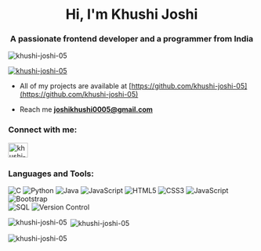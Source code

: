 <h1 align="center">Hi, I'm Khushi Joshi</h1>
<h3 align="center">A passionate frontend developer and a programmer from India</h3>
<!-- <img align="right" alt="coding" width=400 src=" -->

<p align="left"> <img src="https://komarev.com/ghpvc/?username=khushi-joshi-05&label=Profile%20views&color=0e75b6&style=flat" alt="khushi-joshi-05" /> </p>

<p align="left"> <a href="https://github.com/ryo-ma/github-profile-trophy"><img src="https://github-profile-trophy.vercel.app/?username=khushi-joshi-05" alt="khushi-joshi-05" /></a> </p>


-  All of my projects are available at [https://github.com/khushi-joshi-05](https://github.com/khushi-joshi-05)

-  Reach me **joshikhushi0005@gmail.com**

<h3 align="left">Connect with me:</h3>
<p align="left">
<a href="https://linkedin.com/in/khushi-joshi-95a587256" target="blank"><img align="center" src="https://raw.githubusercontent.com/rahuldkjain/github-profile-readme-generator/master/src/images/icons/Social/linked-in-alt.svg" alt="khushi-joshi-95a587256" height="30" width="40" /></a>
<!-- <a href="https://www.leetcode.com/khushi05" target="blank"><img align="center" src="https://raw.githubusercontent.com/rahuldkjain/github-profile-readme-generator/master/src/images/icons/Social/leet-code.svg" alt="khushi05" height="30" width="40" /></a>
</p> -->


<h3 align="left">Languages and Tools:</h3>
<!-- <p align="left"> <a href="https://getbootstrap.com" target="_blank" rel="noreferrer"> <img src="https://raw.githubusercontent.com/devicons/devicon/master/icons/bootstrap/bootstrap-plain-wordmark.svg" alt="bootstrap" width="40" height="40"/> </a> <a href="https://www.cprogramming.com/" target="_blank" rel="noreferrer"> <img src="https://raw.githubusercontent.com/devicons/devicon/master/icons/c/c-original.svg" alt="c" width="40" height="40"/> </a> <a href="https://www.w3schools.com/css/" target="_blank" rel="noreferrer"> <img src="https://raw.githubusercontent.com/devicons/devicon/master/icons/css3/css3-original-wordmark.svg" alt="css3" width="40" height="40"/> </a> <a href="https://git-scm.com/" target="_blank" rel="noreferrer"> <img src="https://www.vectorlogo.zone/logos/git-scm/git-scm-icon.svg" alt="git" width="40" height="40"/> </a> <a href="https://www.w3.org/html/" target="_blank" rel="noreferrer"> <img src="https://raw.githubusercontent.com/devicons/devicon/master/icons/html5/html5-original-wordmark.svg" alt="html5" width="40" height="40"/> </a> <a href="https://www.java.com" target="_blank" rel="noreferrer"> <img src="https://raw.githubusercontent.com/devicons/devicon/master/icons/java/java-original.svg" alt="java" width="40" height="40"/> </a> <a href="https://www.linux.org/" target="_blank" rel="noreferrer"> <img src="https://raw.githubusercontent.com/devicons/devicon/master/icons/linux/linux-original.svg" alt="linux" width="40" height="40"/> </a> <a href="https://www.mysql.com/" target="_blank" rel="noreferrer"> <img src="https://raw.githubusercontent.com/devicons/devicon/master/icons/mysql/mysql-original-wordmark.svg" alt="mysql" width="40" height="40"/> </a> <a href="https://nodejs.org" target="_blank" rel="noreferrer"> <img src="https://raw.githubusercontent.com/devicons/devicon/master/icons/nodejs/nodejs-original-wordmark.svg" alt="nodejs" width="40" height="40"/> </a> <a href="https://pandas.pydata.org/" target="_blank" rel="noreferrer"> <img src="https://raw.githubusercontent.com/devicons/devicon/2ae2a900d2f041da66e950e4d48052658d850630/icons/pandas/pandas-original.svg" alt="pandas" width="40" height="40"/> </a> <a href="https://www.python.org" target="_blank" rel="noreferrer"> <img src="https://raw.githubusercontent.com/devicons/devicon/master/icons/python/python-original.svg" alt="python" width="40" height="40"/> </a> </p> -->

![C](https://img.shields.io/badge/C-%2300599C.svg?style=for-the-badge&logo=c&logoColor=white)
![Python](https://img.shields.io/badge/Python-%233776AB.svg?style=for-the-badge&logo=python&logoColor=white)
![Java](https://img.shields.io/badge/Java-%23ED8B00.svg?style=for-the-badge&logo=java&logoColor=white)
![JavaScript](https://img.shields.io/badge/JavaScript-%23F7DF1E.svg?style=for-the-badge&logo=javascript&logoColor=black)
![HTML5](https://img.shields.io/badge/HTML5-%23E34F26.svg?style=for-the-badge&logo=html5&logoColor=white) 
![CSS3](https://img.shields.io/badge/CSS3-%231572B6.svg?style=for-the-badge&logo=css3&logoColor=white) 
![JavaScript](https://img.shields.io/badge/JavaScript-%23F7DF1E.svg?style=for-the-badge&logo=javascript&logoColor=black) 
![Bootstrap](https://img.shields.io/badge/Bootstrap-%23563D7C.svg?style=for-the-badge&logo=bootstrap&logoColor=white)  
![SQL](https://img.shields.io/badge/SQL-%234479A1.svg?style=for-the-badge&logo=MySQL&logoColor=white)
![Version Control](https://img.shields.io/badge/Git-%23F05032.svg?style=for-the-badge&logo=git&logoColor=white)


<p><img align="left" src="https://github-readme-stats.vercel.app/api/top-langs?username=khushi-joshi-05&show_icons=true&locale=en&layout=compact" alt="khushi-joshi-05" /></p>

<p>&nbsp;<img align="center" src="https://github-readme-stats.vercel.app/api?username=khushi-joshi-05&show_icons=true&locale=en" alt="khushi-joshi-05" /></p>

<p><img align="center" src="https://github-readme-streak-stats.herokuapp.com/?user=khushi-joshi-05&" alt="khushi-joshi-05" /></p>
